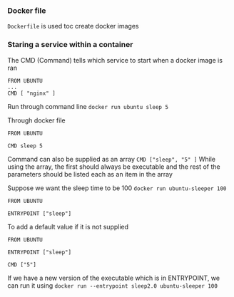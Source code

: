 ### Docker file
``` Dockerfile ``` is used toc create docker images

### Staring a service within a container
The CMD (Command) tells which service to start when a docker image is ran
```
FROM UBUNTU
...
CMD [ "nginx" ]
```

Run through command line
``` docker run ubuntu sleep 5 ```

Through docker file
```
FROM UBUNTU

CMD sleep 5
```
Command can also be supplied as an array ``` CMD ["sleep", "5" ] ```
While using the array, the first should always be executable and the rest of the parameters should be listed each as an item in the array

Suppose we want the sleep time to be 100 ``` docker run ubuntu-sleeper 100 ```
```
FROM UBUNTU

ENTRYPOINT ["sleep"]
```

To add a default value if it is not supplied
```
FROM UBUNTU

ENTRYPOINT ["sleep"]

CMD ["5"]
```

If we have a new version of the executable which is in ENTRYPOINT, we can run it using ``` docker run --entrypoint sleep2.0 ubuntu-sleeper 100 ```
